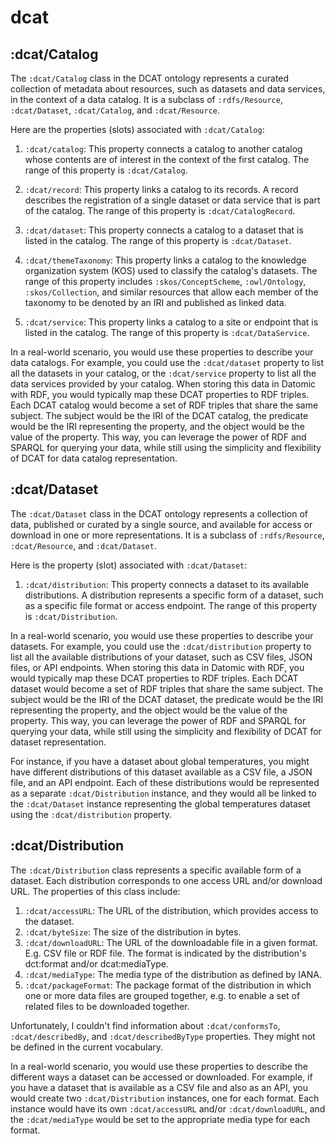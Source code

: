 # dcat

## :dcat/Catalog

The `:dcat/Catalog` class in the DCAT ontology represents a curated collection of metadata about resources, such as datasets and data services, in the context of a data catalog. It is a subclass of `:rdfs/Resource`, `:dcat/Dataset`, `:dcat/Catalog`, and `:dcat/Resource`.

Here are the properties (slots) associated with `:dcat/Catalog`:

1. `:dcat/catalog`: This property connects a catalog to another catalog whose contents are of interest in the context of the first catalog. The range of this property is `:dcat/Catalog`.

2. `:dcat/record`: This property links a catalog to its records. A record describes the registration of a single dataset or data service that is part of the catalog. The range of this property is `:dcat/CatalogRecord`.

3. `:dcat/dataset`: This property connects a catalog to a dataset that is listed in the catalog. The range of this property is `:dcat/Dataset`.

4. `:dcat/themeTaxonomy`: This property links a catalog to the knowledge organization system (KOS) used to classify the catalog's datasets. The range of this property includes `:skos/ConceptScheme`, `:owl/Ontology`, `:skos/Collection`, and similar resources that allow each member of the taxonomy to be denoted by an IRI and published as linked data.

5. `:dcat/service`: This property links a catalog to a site or endpoint that is listed in the catalog. The range of this property is `:dcat/DataService`.

In a real-world scenario, you would use these properties to describe your data catalogs. For example, you could use the `:dcat/dataset` property to list all the datasets in your catalog, or the `:dcat/service` property to list all the data services provided by your catalog. When storing this data in Datomic with RDF, you would typically map these DCAT properties to RDF triples. Each DCAT catalog would become a set of RDF triples that share the same subject. The subject would be the IRI of the DCAT catalog, the predicate would be the IRI representing the property, and the object would be the value of the property. This way, you can leverage the power of RDF and SPARQL for querying your data, while still using the simplicity and flexibility of DCAT for data catalog representation.

## :dcat/Dataset

The `:dcat/Dataset` class in the DCAT ontology represents a collection of data, published or curated by a single source, and available for access or download in one or more representations. It is a subclass of `:rdfs/Resource`, `:dcat/Resource`, and `:dcat/Dataset`.

Here is the property (slot) associated with `:dcat/Dataset`:

1. `:dcat/distribution`: This property connects a dataset to its available distributions. A distribution represents a specific form of a dataset, such as a specific file format or access endpoint. The range of this property is `:dcat/Distribution`.

In a real-world scenario, you would use these properties to describe
your datasets. For example, you could use the `:dcat/distribution`
property to list all the available distributions of your dataset, such
as CSV files, JSON files, or API endpoints. When storing this data in
Datomic with RDF, you would typically map these DCAT properties to RDF
triples. Each DCAT dataset would become a set of RDF triples that
share the same subject. The subject would be the IRI of the DCAT
dataset, the predicate would be the IRI representing the property, and
the object would be the value of the property. This way, you can
leverage the power of RDF and SPARQL for querying your data, while
still using the simplicity and flexibility of DCAT for dataset
representation.

For instance, if you have a dataset about global temperatures, you
might have different distributions of this dataset available as a CSV
file, a JSON file, and an API endpoint. Each of these distributions
would be represented as a separate `:dcat/Distribution` instance, and
they would all be linked to the `:dcat/Dataset` instance representing
the global temperatures dataset using the `:dcat/distribution`
property.

## :dcat/Distribution

The `:dcat/Distribution` class represents a specific available form of a dataset. Each distribution corresponds to one access URL and/or download URL. The properties of this class include:

1. `:dcat/accessURL`: The URL of the distribution, which provides access to the dataset.
2. `:dcat/byteSize`: The size of the distribution in bytes.
3. `:dcat/downloadURL`: The URL of the downloadable file in a given format. E.g. CSV file or RDF file. The format is indicated by the distribution's dct:format and/or dcat:mediaType.
4. `:dcat/mediaType`: The media type of the distribution as defined by IANA.
5. `:dcat/packageFormat`: The package format of the distribution in which one or more data files are grouped together, e.g. to enable a set of related files to be downloaded together.

Unfortunately, I couldn't find information about `:dcat/conformsTo`, `:dcat/describedBy`, and `:dcat/describedByType` properties. They might not be defined in the current vocabulary.

In a real-world scenario, you would use these properties to describe the different ways a dataset can be accessed or downloaded. For example, if you have a dataset that is available as a CSV file and also as an API, you would create two `:dcat/Distribution` instances, one for each format. Each instance would have its own `:dcat/accessURL` and/or `:dcat/downloadURL`, and the `:dcat/mediaType` would be set to the appropriate media type for each format.
